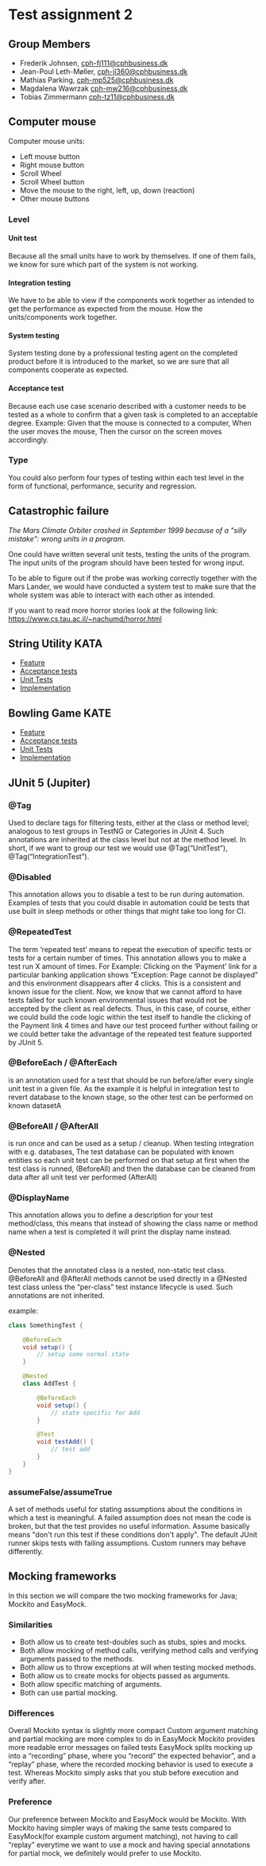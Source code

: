 # Test assignment 2

## Group Members

- Frederik Johnsen, cph-fj111@cphbusiness.dk
- Jean-Poul Leth-Møller, cph-jl360@cphbusiness.dk
- Mathias Parking, cph-mp525@cphbusiness.dk
- Magdalena Wawrzak cph-mw216@cphbusiness.dk
- Tobias Zimmermann cph-tz11@cphbusiness.dk

## Computer mouse

Computer mouse units:

- Left mouse button
- Right mouse button
- Scroll Wheel
- Scroll Wheel button
- Move the mouse to the right, left, up, down (reaction)
- Other mouse buttons

### Level

#### Unit test

Because all the small units have to work by themselves. If one of them fails, we know for sure which part of the system is not
working.

#### Integration testing

We have to be able to view if the components work together as intended to get the performance as expected from the mouse.
How the units/components work together.

#### System testing

System testing done by a professional testing agent on the completed product before it is introduced to the market, so we are sure
that all components cooperate as expected.

#### Acceptance test

Because each use case scenario described with a customer needs to be tested as a whole to confirm that a given task is completed
to an acceptable degree.
Example:
Given that the mouse is connected to a computer,
When the user moves the mouse,
Then the cursor on the screen moves accordingly.

### Type

You could also perform four types of testing within each test level in the form of functional, performance, security and
regression.

## Catastrophic failure

_The Mars Climate Orbiter crashed in September 1999 because of a "silly mistake": wrong units in a program._

One could have written several unit tests, testing the units of the program. The input units of the program should have been
tested for wrong input.

To be able to figure out if the probe was working correctly together with the Mars Lander, we would have conducted a system test
to make sure that the whole system was able to interact with each other as intended.

If you want to read more horror stories look at the following link: https://www.cs.tau.ac.il/~nachumd/horror.html

## String Utility KATA

   - [Feature](src/test/resources/features/stringUtil.feature)   
   - [Acceptance tests](src/test/java/com/cph/testass2/string/stringUtilities/StringUtilityAcceptanceTest.java)   
   - [Unit Tests](src/test/java/com/cph/testass2/string/stringUtilities/StringStepDefinitions)
   - [Implementation](src/main/java/com/cph/testass2/StringUtility.java)

## Bowling Game KATE


- [Feature](src/test/resources/features/bowling.feature)
- [Acceptance tests](src/test/java/com/cph/testass2/Bowling/BowlingGameAcceptanceTest.java)
- [Unit Tests](src/test/java/com/cph/testass2/Bowling/BowlingGameUnitTest.java)
- [Implementation](src/main/java/com/cph/testass2/Game.java)

## JUnit 5 (Jupiter)

### @Tag

Used to declare tags for filtering tests, either at the class or method level; analogous to test groups in TestNG or Categories in
JUnit 4. Such annotations are inherited at the class level but not at the method level. In short, if we want to group our test we
would use @Tag(“UnitTest”), @Tag(“IntegrationTest”).

### @Disabled

This annotation allows you to disable a test to be run during automation. Examples of tests that you could disable in automation
could be tests that use built in sleep methods or other things that might take too long for CI.

### @RepeatedTest

The term ‘repeated test’ means to repeat the execution of specific tests or tests for a certain number of times. This annotation
allows you to make a test run X amount of times.
For Example: Clicking on the ‘Payment’ link for a particular banking application shows “Exception: Page cannot be displayed” and
this environment disappears after 4 clicks. This is a consistent and known issue for the client.
Now, we know that we cannot afford to have tests failed for such known environmental issues that would not be accepted by the
client as real defects.
Thus, in this case, of course, either we could build the code logic within the test itself to handle the clicking of the Payment
link 4 times and have our test proceed further without failing or we could better take the advantage of the repeated test feature
supported by JUnit 5.

### @BeforeEach / @AfterEach

is an annotation used for a test that should be run before/after every single unit test in a given file. As the example it is
helpful in integration test to revert database to the known stage, so the other test can be performed on known datasetA

### @BeforeAll / @AfterAll

is run once and can be used as a setup / cleanup. When testing integration with e.g. databases, The test database can be populated
with known entities so each unit test can be performed on that setup at first when the test class is runned, (BeforeAll) and then
the database can be cleaned from data after all unit test ver performed (AfterAll)

### @DisplayName

This annotation allows you to define a description for your test method/class, this means that instead of showing the class name
or method name when a test is completed it will print the display name instead.

### @Nested

Denotes that the annotated class is a nested, non-static test class. @BeforeAll and @AfterAll methods cannot be used directly in a
@Nested test class unless the “per-class” test instance lifecycle is used. Such annotations are not inherited.

example:

```java
class SomethingTest {

    @BeforeEach
    void setup() {
        // setup some normal state
    }

    @Nested
    class AddTest {

        @BeforeEach
        void setup() {
            // state specific for Add
        }

        @Test
        void testAdd() {
            // test add
        }
    }
}
```

### assumeFalse/assumeTrue

A set of methods useful for stating assumptions about the conditions in which a test is meaningful. A failed assumption does not
mean the code is broken, but that the test provides no useful information. Assume basically means "don't run this test if these
conditions don't apply". The default JUnit runner skips tests with failing assumptions. Custom runners may behave differently.

## Mocking frameworks

In this section we will compare the two mocking frameworks for Java; Mockito and EasyMock.

### Similarities
- Both allow us to create test-doubles such as stubs, spies and mocks.
- Both allow mocking of method calls, verifying method calls and verifying arguments passed to the methods.
- Both allow us to throw exceptions at will when testing mocked methods.
- Both allow us to create mocks for objects passed as arguments.
- Both allow specific matching of arguments.
- Both can use partial mocking.

### Differences
Overall Mockito syntax is slightly more compact
Custom argument matching and partial mocking are more complex to do in EasyMock
Mockito provides more readable error messages on failed tests
EasyMock splits mocking up into a “recording” phase, where you “record” the expected behavior”, and a “replay” phase, where the recorded mocking behavior is used to execute a test. Whereas Mockito simply asks that you stub before execution and verify after.

### Preference
Our preference between Mockito and EasyMock would be Mockito. With Mockito having simpler ways of making the same tests compared to EasyMock(for example custom argument matching), not having to call “replay” everytime we want to use a mock and having special annotations for partial mock, we definitely would prefer to use Mockito.
